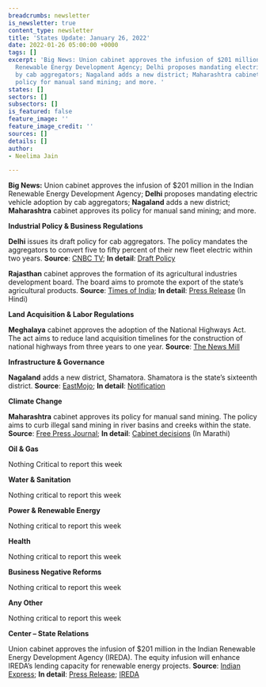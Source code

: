 ```yaml
---
breadcrumbs: newsletter
is_newsletter: true
content_type: newsletter
title: 'States Update: January 26, 2022'
date: 2022-01-26 05:00:00 +0000
tags: []
excerpt: 'Big News: Union cabinet approves the infusion of $201 million in the Indian
  Renewable Energy Development Agency; Delhi proposes mandating electric vehicle adoption
  by cab aggregators; Nagaland adds a new district; Maharashtra cabinet approves its
  policy for manual sand mining; and more. '
states: []
sectors: []
subsectors: []
is_featured: false
feature_image: ''
feature_image_credit: ''
sources: []
details: []
author:
- Neelima Jain

---
```

**Big News:** Union cabinet approves the infusion of $201 million in the Indian Renewable Energy Development Agency; **Delhi** proposes mandating electric vehicle adoption by cab aggregators; **Nagaland** adds a new district; **Maharashtra** cabinet approves its policy for manual sand mining; and more.

**Industrial Policy & Business Regulations**

**Delhi** issues its draft policy for cab aggregators. The policy mandates the aggregators to convert five to fifty percent of their new fleet electric within two years. **Source**: [CNBC TV](https://www.cnbctv18.com/business/companies/delhi-govt-notifies-ev-draft-policy-for-ride-aggregators-delivery-services-12173492.htm); **In detail**: [Draft Policy](https://transport.delhi.gov.in/sites/default/files/All-PDF/Draft_Aggregator_Scheme_.pdf)

**Rajasthan** cabinet approves the formation of its agricultural industries development board. The board aims to promote the export of the state’s agricultural products. **Source**: [Times of India](https://timesofindia.indiatimes.com/rajasthan-govt-decides-to-constitute-rajasthan-state-agro-industries-development-board/articleshow/89002706.cms); **In detail**: [Press Release](https://cmo.rajasthan.gov.in/pressreleasedetail/5203) (In Hindi)

**Land Acquisition & Labor Regulations**

**Meghalaya** cabinet approves the adoption of the National Highways Act. The act aims to reduce land acquisition timelines for the construction of national highways from three years to one year. **Source**: [The News Mill](https://thenewsmill.com/meghalaya-cabinet-approves-adoption-of-the-national-highways-act/)

**Infrastructure & Governance**

**Nagaland** adds a new district, Shamatora. Shamatora is the state’s sixteenth district. **Source**: [EastMojo](https://www.eastmojo.com/nagaland/2022/01/20/nagaland-govt-grants-district-status-to-shamator/); **In detail**: [Notification](https://ipr.nagaland.gov.in/notification-creation-shamator-district)

**Climate Change**

**Maharashtra** cabinet approves its policy for manual sand mining. The policy aims to curb illegal sand mining in river basins and creeks within the state. **Source**: [Free Press Journal](https://www.freepressjournal.in/mumbai/maharashtra-cabinet-clears-new-manual-sand-mining-policy); **In detail**: [Cabinet decisions](https://www.maharashtra.gov.in/Site/upload/CabinetDecision/English/20-01-2022%20Cabinet%20Decision%20(Meeting%20No.97).pdf) (In Marathi)

**Oil & Gas**

Nothing Critical to report this week

**Water & Sanitation**

Nothing critical to report this week

**Power & Renewable Energy**

Nothing critical to report this week

**Health**

Nothing critical to report this week

**Business Negative Reforms**

Nothing critical to report this week

**Any Other**

Nothing critical to report this week

**Center – State Relations**

Union cabinet approves the infusion of $201 million in the Indian Renewable Energy Development Agency (IREDA). The equity infusion will enhance IREDA’s lending capacity for renewable energy projects. **Source**: [Indian Express](https://indianexpress.com/article/business/economy/cabinet-decisions-january-19-key-announcements-anurag-thakur-rs-1500-crore-infusion-ireda-7731688/); **In detail**: [Press Release](https://pib.gov.in/PressReleasePage.aspx?PRID=1790941); [IREDA](https://www.ireda.in/images/pressrelease/Press-Release_equity-infusion_19.01.2022.pdf)

